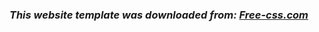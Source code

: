 ### _This website template was downloaded from: [Free-css.com](https://www.free-css.com/free-css-templates/page287/eflyer)_
